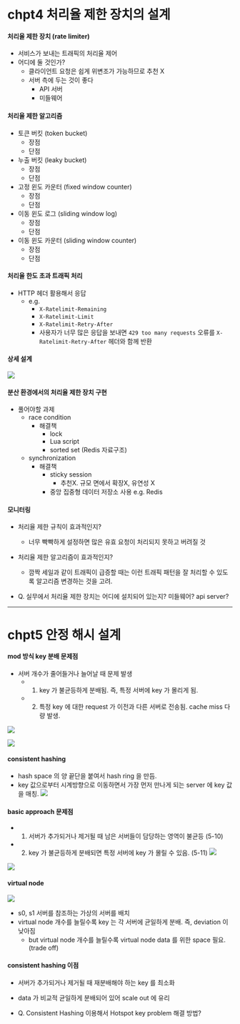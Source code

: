 # chpt4 처리율 제한 장치의 설계

#### 처리율 제한 장치 (rate limiter)
- 서비스가 보내는 트래픽의 처리율 제어
- 어디에 둘 것인가?
	- 클라이언트 요청은 쉽게 위변조가 가능하므로 추천 X
	- 서버 측에 두는 것이 좋다
		- API 서버
		- 미들웨어

#### 처리율 제한 알고리즘
- 토큰 버킷 (token bucket)
	- 장점
	- 단점
- 누출 버킷 (leaky bucket)
	- 장점
	- 단점
- 고정 윈도 카운터 (fixed window counter)
	- 장점
	- 단점
- 이동 윈도 로그 (sliding window log)
	- 장점
	- 단점
- 이동 윈도 카운터 (sliding window counter)
	- 장점
	- 단점

#### 처리율 한도 초과 트래픽 처리
- HTTP 헤더 활용해서 응답
	- e.g.
		- `X-Ratelimit-Remaining`
		- `X-Ratelimit-Limit`
		- `X-Ratelimit-Retry-After`
		- 사용자가 너무 많은 응답을 보내면 `429 too many requests` 오류를 `X-Ratelimit-Retry-After` 헤더와 함께 반환

#### 상세 설계
![](attatchments/스크린샷%202023-01-08%20오후%2010.19.34.png)

#### 분산 환경에서의 처리율 제한 장치 구현
- 풀어야할 과제
	- race condition
		- 해결책
			- lock
			- Lua script
			- sorted set (Redis 자료구조)
	- synchronization
		- 해결책
			- sticky session
				- 추천X. 규모 면에서 확장X, 유연성 X
			- 중앙 집중형 데이터 저장소 사용 e.g. Redis

#### 모니터링
- 처리율 제한 규칙이 효과적인지?
	- 너무 빡빡하게 설정하면 많은 유효 요청이 처리되지 못하고 버려질 것
- 처리율 제한 알고리즘이 효과적인지?
	- 깜짝 세일과 같이 트래픽이 급증할 때는 이런 트래픽 패턴을 잘 처리할 수 있도록 알고리즘 변경하는 것을 고려.
 

- Q. 실무에서 처리율 제한 장치는 어디에 설치되어 있는지? 미들웨어? api server?

--- 

# chpt5 안정 해시 설계
#### mod 방식 key 분배 문제점
- 서버 개수가 줄어들거나 늘어날 때 문제 발생
	- 1. key 가 불균등하게 분배됨. 즉, 특정 서버에 key 가 몰리게 됨.
	- 2. 특정 key 에 대한 request 가 이전과 다른 서버로 전송됨. cache miss 다량 발생.

![](attatchments/스크린샷%202023-01-08%20오전%2010.17.19.png)

![](attatchments/스크린샷%202023-01-08%20오전%2010.17.30.png)


#### consistent hashing
- hash space 의 양 끝단을 붙여서 hash ring 을 만듬.
- key 값으로부터 시계방향으로 이동하면서 가장 먼저 만나게 되는 server 에 key 값을 매칭. 
![](attatchments/스크린샷%202023-01-08%20오전%2010.33.19.png)


#### basic approach 문제점
- 1. 서버가 추가되거나 제거될 때 남은 서버들이 담당하는 영역이 불균등 (5-10)
- 2. key 가 불균등하게 분배되면 특정 서버에 key 가 몰릴 수 있음. (5-11)
![](attatchments/스크린샷%202023-01-08%20오전%2010.28.57.png)

![](attatchments/스크린샷%202023-01-08%20오전%2010.29.20.png)





#### virtual node
![](attatchments/스크린샷%202023-01-08%20오전%2010.26.47.png)

- s0, s1 서버를 참조하는 가상의 서버를 배치
- virtual node 개수를 늘릴수록 key 는 각 서버에 균일하게 분배. 즉, deviation 이 낮아짐
	- but virtual node 개수를 늘릴수록 virtual node data 를 위한 space 필요. (trade off)


#### consistent hashing 이점
- 서버가 추가되거나 제거될 때 재분배해야 하는 key 를 최소화
- data 가 비교적 균일하게 분배되어 있어 scale out 에 유리


- Q. Consistent Hashing 이용해서 Hotspot key problem 해결 방법?